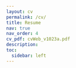 ```yaml
---
layout: cv
permalink: /cv/
title: Resume
nav: true
nav_order: 4
cv_pdf: cvWeb_v1023a.pdf
description:
toc:
  sidebar: left
---
```

